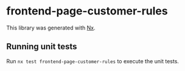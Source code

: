 # frontend-page-customer-rules

This library was generated with [Nx](https://nx.dev).

## Running unit tests

Run `nx test frontend-page-customer-rules` to execute the unit tests.
